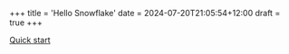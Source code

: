 +++
title = 'Hello Snowflake'
date = 2024-07-20T21:05:54+12:00
draft = true
+++


[Quick start](https://docs.snowflake.com/user-guide/tutorials/snowflake-in-20minutes)